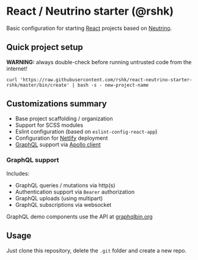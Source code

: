# React / Neutrino starter (@rshk)

Basic configuration for starting [React](https://reactjs.org/)
projects based on [Neutrino](https://neutrinojs.org/).

## Quick project setup

**WARNING:** always double-check before running untrusted code from the internet!

```
curl 'https://raw.githubusercontent.com/rshk/react-neutrino-starter-rshk/master/bin/create' | bash -s - new-project-name
```

## Customizations summary

- Base project scaffolding / organization
- Support for SCSS modules
- Eslint configuration (based on ``eslint-config-react-app``)
- Configuration for [Netlify](https://www.netlify.com/) deployment
- [GraphQL](https://graphql.org/index.html) support via [Apollo
  client](https://www.apollographql.com/)


### GraphQL support

Includes:

- GraphQL queries / mutations via http(s)
- Authentication support via ``Bearer`` authorization
- GraphQL uploads (using multipart)
- GraphQL subscriptions via websocket

GraphQL demo components use the API at [graphqlbin.org](https://graphqlbin.org/)


## Usage

Just clone this repository, delete the ``.git`` folder and create a new repo.
